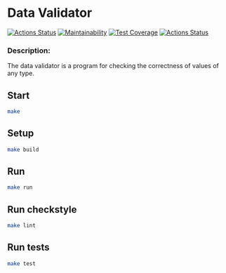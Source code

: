 # Data Validator

[![Actions Status](https://github.com/bsa2609/java-project-78/actions/workflows/main.yml/badge.svg)](https://github.com/bsa2609/java-project-78/actions)
[![Maintainability](https://api.codeclimate.com/v1/badges/f14fca2790c900fdf6be/maintainability)](https://codeclimate.com/github/bsa2609/java-project-78/maintainability)
[![Test Coverage](https://api.codeclimate.com/v1/badges/f14fca2790c900fdf6be/test_coverage)](https://codeclimate.com/github/bsa2609/java-project-78/test_coverage)
[![Actions Status](https://github.com/bsa2609/java-project-78/actions/workflows/hexlet-check.yml/badge.svg)](https://github.com/bsa2609/java-project-78/actions)

### Description:
The data validator is a program for checking the correctness of values of any type.

## Start

```bash
make
```

## Setup

```bash
make build
```

## Run

```bash
make run
```

## Run checkstyle

```bash
make lint
```

## Run tests

```bash
make test
```

